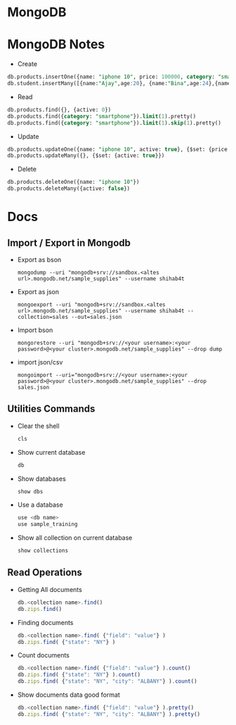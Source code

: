 # MongoDB

# MongoDB Notes

- Create

```sql
db.products.insertOne({name: "iphone 10", price: 100000, category: "smartphone", active: true})
db.student.insertMany([{name:"Ajay",age:20}, {name:"Bina",age:24},{name:"Ram",age:23}])
```

- Read

```sql
db.products.find({}, {active: 0})
db.products.find({category: "smartphone"}).limit(1).pretty()
db.products.find({category: "smartphone"}).limit(1).skip(1).pretty()
```

- Update

```sql
db.products.updateOne({name: "iphone 10", active: true}, {$set: {price: 120000}})
db.products.updateMany({}, {$set: {active: true}})
```

- Delete

```sql
db.products.deleteOne({name: "iphone 10"})
db.products.deleteMany({active: false})
```

# Docs

## Import / Export in Mongodb

- Export as bson
  ```
  mongodump --uri "mongodb+srv://sandbox.<altes url>.mongodb.net/sample_supplies" --username shihab4t
  ```
- Export as json
  ```
  mongoexport --uri "mongodb+srv://sandbox.<altes url>.mongodb.net/sample_supplies" --username shihab4t --collection=sales --out=sales.json
  ```
- Import bson
  ```
  mongorestore --uri "mongodb+srv://<your username>:<your password>@<your cluster>.mongodb.net/sample_supplies" --drop dump
  ```
- import json/csv
  ```
  mongoimport --uri="mongodb+srv://<your username>:<your password>@<your cluster>.mongodb.net/sample_supplies" --drop sales.json
  ```

## Utilities Commands

- Clear the shell
  ```js
  cls
  ```
- Show current database
  ```js
  db
  ```
- Show databases
  ```js
  show dbs
  ```
- Use a database
  ```js
  use <db name>
  use sample_training
  ```
- Show all collection on current database
  ```js
  show collections
  ```

## Read Operations

- Getting All documents
  ```js
  db.<collection name>.find()
  db.zips.find()
  ```
- Finding documents
  ```js
  db.<collection name>.find( {"field": "value"} )
  db.zips.find( {"state": "NY"} )
  ```
- Count documents
  ```js
  db.<collection name>.find( {"field": "value"} ).count()
  db.zips.find( {"state": "NY"} ).count()
  db.zips.find( {"state": "NY", "city": "ALBANY"} ).count()
  ```
- Show documents data good format
  ```js
  db.<collection name>.find( {"field": "value"} ).pretty()
  db.zips.find( {"state": "NY", "city": "ALBANY"} ).pretty()
  ```
